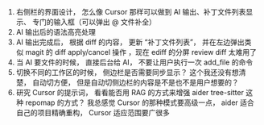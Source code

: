 1. 右侧栏的界面设计， 怎么像 Cursor 那样可以做到 AI 输出、补丁文件列表显示、 专门的输入框（可以弹出 @ 文件补全）
2. AI 输出后的语法高亮处理
3. AI 输出完成后， 根据 diff 的内容， 更新 “补丁文件列表”， 并在左边弹出类似 magit 的 diff apply/cancel 操作 ，现在 ediff 的分屏 review diff 太难用了
4. 当 AI 要文件的时候， 直接后台给 AI， 不要让用户执行一次 add_file 的命令
5. 切换不同的工作区的时候， 侧边栏是否需要同步显示？ 这个我还没有想清楚， 自动切方便， 但是自动切侧边栏的内容是不是也不是用户想要的？
6. 研究 Cursor 的提示词， 看看能否用 RAG 的方式来增强 aider tree-sitter 这种 repomap 的方式？ 我总感觉 Cursor 的那种模式要高级一点， aider 适合自己的项目精确重构， Cursor 适应范围要广很多
